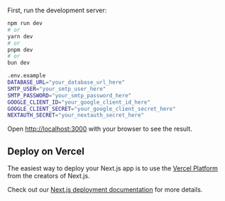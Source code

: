 

First, run the development server:

```bash
npm run dev
# or
yarn dev
# or
pnpm dev
# or
bun dev

.env.example
DATABASE_URL="your_database_url_here"
SMTP_USER="your_smtp_user_here"
SMTP_PASSWORD="your_smtp_password_here"
GOOGLE_CLIENT_ID="your_google_client_id_here"
GOOGLE_CLIENT_SECRET="your_google_client_secret_here"
NEXTAUTH_SECRET="your_nextauth_secret_here"

```

Open [http://localhost:3000](http://localhost:3000) with your browser to see the result.



## Deploy on Vercel

The easiest way to deploy your Next.js app is to use the [Vercel Platform](https://vercel.com/new?utm_medium=default-template&filter=next.js&utm_source=create-next-app&utm_campaign=create-next-app-readme) from the creators of Next.js.

Check out our [Next.js deployment documentation](https://nextjs.org/docs/app/building-your-application/deploying) for more details.
